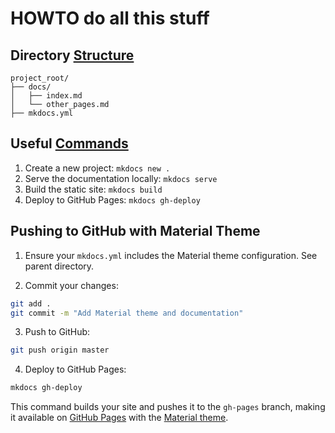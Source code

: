 # HOWTO do all this stuff

## Directory [Structure][4]

```
project_root/
├── docs/
│   ├── index.md
│   └── other_pages.md
├── mkdocs.yml
```

## Useful [Commands][2]

1. Create a new project: `mkdocs new .`
2. Serve the documentation locally: `mkdocs serve`
3. Build the static site: `mkdocs build`
4. Deploy to GitHub Pages: `mkdocs gh-deploy`

## Pushing to GitHub with Material Theme

1. Ensure your `mkdocs.yml` includes the Material theme configuration.
   See parent directory.

2. Commit your changes:
```bash
git add .
git commit -m "Add Material theme and documentation"
```

3. Push to GitHub:
```bash
git push origin master
```

4. Deploy to GitHub Pages:
```bash
mkdocs gh-deploy
```

This command builds your site and pushes it to the `gh-pages` branch, making it available on [GitHub Pages][3] with the [Material theme][6].

[1]: https://timvink.github.io/mkdocs-table-reader-plugin/howto/project_structure/
[2]: https://www.mkdocs.org/user-guide/cli/
[3]: https://workbook.craftingdigitalhistory.ca/supporting%20materials/gh-pages/
[4]: https://realpython.com/lessons/create-mkdocs-project-structure/
[5]: http://yakworks.github.io/docmark/cheat-sheet/
[6]: https://github.com/marketplace/actions/deploy-mkdocs
[7]: https://www.mkdocs.org/user-guide/configuration/
[8]: https://www.mkdocs.org/getting-started/
